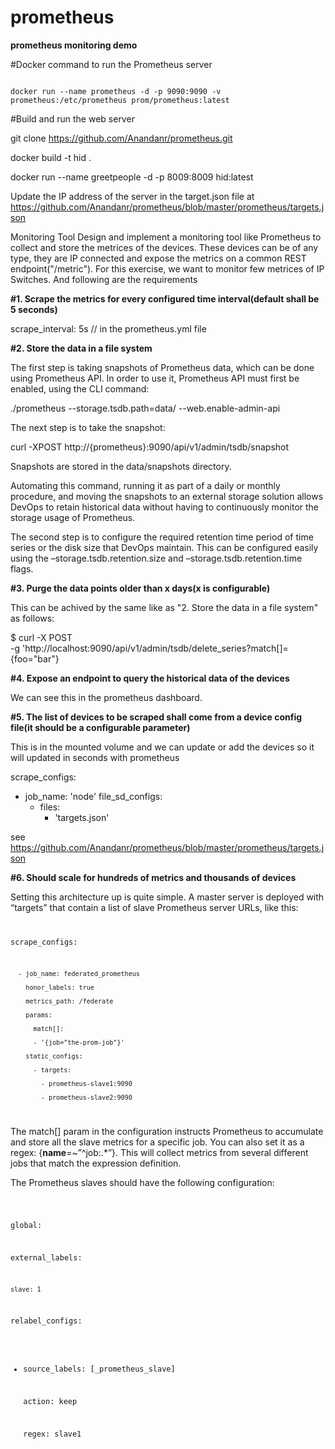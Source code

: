 # prometheus
<B>prometheus monitoring demo</B>

#Docker command to run the Prometheus server

<code>
docker run --name prometheus -d -p 9090:9090 -v prometheus:/etc/prometheus prom/prometheus:latest
</code>

#Build and run the web server

git clone https://github.com/Anandanr/prometheus.git

docker build -t hid .

docker run --name greetpeople -d -p 8009:8009 hid:latest

Update the IP address of the server in the target.json file at https://github.com/Anandanr/prometheus/blob/master/prometheus/targets.json


Monitoring Tool
Design and implement a monitoring tool like Prometheus to collect and store the metrices
of the devices.
These devices can be of any type, they are IP connected and expose the metrics on a
common REST endpoint("/metric").
For this exercise, we want to monitor few metrices of IP Switches. And following are the
requirements

<B>#1. Scrape the metrics for every configured time interval(default shall be 5 seconds)</B>

 scrape_interval:     5s // in the prometheus.yml file

<B>#2. Store the data in a file system</B>

The first step is taking snapshots of Prometheus data, which can be done using Prometheus API. In order to use it, Prometheus API must first be enabled, using the CLI command:

./prometheus --storage.tsdb.path=data/ --web.enable-admin-api

The next step is to take the snapshot:

curl -XPOST http://{prometheus}:9090/api/v1/admin/tsdb/snapshot

Snapshots are stored in the data/snapshots directory.

Automating this command, running it as part of a daily or monthly procedure, and moving the snapshots to an external storage solution allows DevOps to retain historical data without having to continuously monitor the storage usage of Prometheus. 

The second step is to configure the required retention time period of time series or the disk size that DevOps maintain. This can be configured easily using the –storage.tsdb.retention.size  and –storage.tsdb.retention.time flags. 

<B>#3. Purge the data points older than x days(x is configurable)</B>

This can be achived by the same like as "2. Store the data in a file system" as follows:

$ curl -X POST \
    -g 'http://localhost:9090/api/v1/admin/tsdb/delete_series?match[]={foo="bar"}

<B>#4. Expose an endpoint to query the historical data of the devices</B>

We can see this in the prometheus dashboard.

<B>#5. The list of devices to be scraped shall come from a device config file(it should be a
configurable parameter)</B>

This is in the mounted volume and we can update or add the devices so it will updated in seconds with prometheus

scrape_configs:
   - job_name: 'node'
     file_sd_configs:
       - files:
          - 'targets.json' 
          
see https://github.com/Anandanr/prometheus/blob/master/prometheus/targets.json


<B>#6. Should scale for hundreds of metrics and thousands of devices</B>

Setting this architecture up is quite simple. A master server is deployed with “targets” that contain a list of slave Prometheus server URLs, like this:
<code>
	
scrape_configs:
	
      - job_name: federated_prometheus
      
        honor_labels: true
	
        metrics_path: /federate
	
        params:
	
          match[]:
	  
          - '{job="the-prom-job"}'
	  
        static_configs:
	
          - targets:
	  
            - prometheus-slave1:9090
	    
            - prometheus-slave2:9090
</code>
												
The match[] param in the configuration instructs Prometheus to accumulate and store all the slave metrics for a specific job. You can also set it as a regex: {__name__=~”^job:.*”}. This will collect metrics from several different jobs that match the expression definition. 

The Prometheus slaves should have the following configuration: 

<code>

global:

  external_labels:
  
    slave: 1
    
  relabel_configs:
  
  - source_labels: [_prometheus_slave]
  
    action: keep
    
    regex: slave1
    
 </code>
